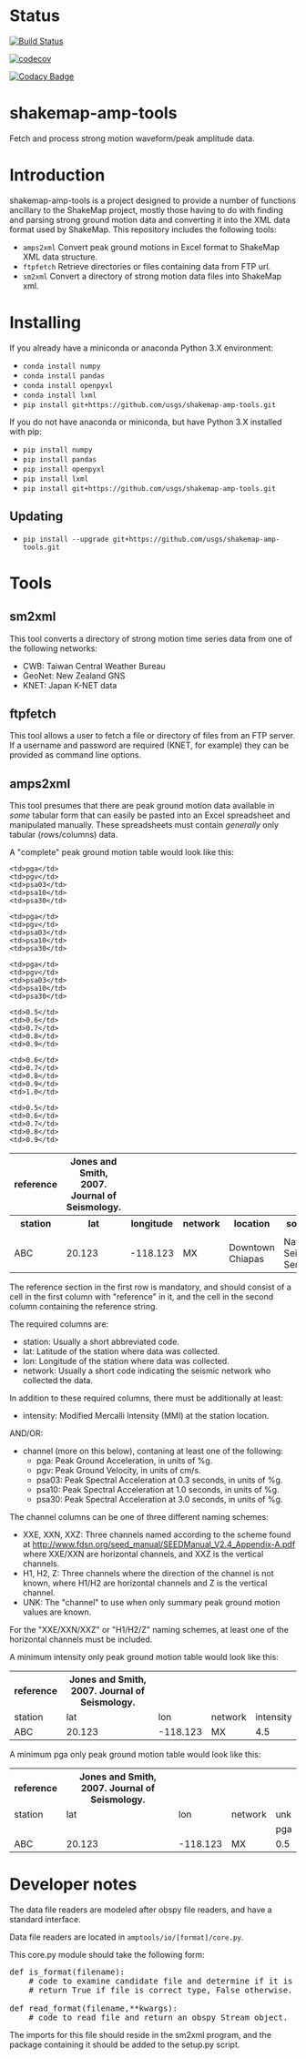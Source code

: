 Status
=======
[![Build Status](https://travis-ci.org/usgs/shakemap-amp-tools.svg?branch=master)](https://travis-ci.org/usgs/shakemap-amp-tools)

[![codecov](https://codecov.io/gh/usgs/shakemap-amp-tools/branch/master/graph/badge.svg)](https://codecov.io/gh/usgs/shakemap-amp-tools)

[![Codacy Badge](https://api.codacy.com/project/badge/Grade/582cbceabb814eca9f708e37d6af9479)](https://www.codacy.com/app/mhearne-usgs/shakemap-amp-tools?utm_source=github.com&amp;utm_medium=referral&amp;utm_content=usgs/shakemap-amp-tools&amp;utm_campaign=Badge_Grade)


shakemap-amp-tools
=====

Fetch and process strong motion waveform/peak amplitude data.

# Introduction

shakemap-amp-tools is a project designed to provide a number of functions ancillary to the ShakeMap
project, mostly those having to do with finding and parsing strong ground motion data and converting
it into the XML data format used by ShakeMap.  This repository includes the following tools:

 * `amps2xml` Convert peak ground motions in Excel format to ShakeMap XML data structure.
 * `ftpfetch` Retrieve directories or files containing data from FTP url.
 * `sm2xml` Convert a directory of strong motion data files into ShakeMap xml.

# Installing

If you already have a miniconda or anaconda Python 3.X environment:

 - `conda install numpy`
 - `conda install pandas`
 - `conda install openpyxl`
 - `conda install lxml`
 - `pip install git+https://github.com/usgs/shakemap-amp-tools.git`

If you do not have anaconda or miniconda, but have Python 3.X installed with pip:
 - `pip install numpy`
 - `pip install pandas`
 - `pip install openpyxl`
 - `pip install lxml`
 - `pip install git+https://github.com/usgs/shakemap-amp-tools.git`

## Updating

 - `pip install --upgrade git+https://github.com/usgs/shakemap-amp-tools.git`

# Tools

## sm2xml

This tool converts a directory of strong motion time series data from one of the following networks:

 - CWB: Taiwan Central Weather Bureau
 - GeoNet: New Zealand GNS
 - KNET: Japan K-NET data

## ftpfetch

This tool allows a user to fetch a file or directory of files from an FTP server.
If a username and password are required (KNET, for example) they can be provided
as command line options.

## amps2xml

This tool presumes that there are peak ground motion data available in *some* tabular form
that can easily be pasted into an Excel spreadsheet and manipulated manually.  These spreadsheets
must contain *generally* only tabular (rows/columns) data.

A "complete" peak ground motion table would look like this:

<table>
  <tr><th>reference</th><th>Jones and Smith, 2007. Journal of Seismology.</th></tr>
  <tr>
    <th>station</th>
    <th>lat</th>
    <th>longitude</th>
    <th>network</th>
    <th>location</th>
    <th>source</th>
    <th>distance</th>
    <th>intensity</th>
    <th colspan="5" align="center">hhe</th>
    <th colspan="5" align="center">hhn</th>
    <th colspan="5" align="center">hhz</th>
  </tr>
  <tr>
    <td> </td>
    <td> </td>
    <td> </td>
    <td> </td>
    <td> </td>
    <td> </td>
    <td> </td>
    <td> </td>

    <td>pga</td>
    <td>pgv</td>
    <td>psa03</td>
    <td>psa10</td>
    <td>psa30</td>

    <td>pga</td>
    <td>pgv</td>
    <td>psa03</td>
    <td>psa10</td>
    <td>psa30</td>

    <td>pga</td>
    <td>pgv</td>
    <td>psa03</td>
    <td>psa10</td>
    <td>psa30</td>
  </tr>

  <tr>  
    <td>ABC</td>
    <td>20.123</td>
    <td>-118.123</td>
    <td>MX</td>
    <td>Downtown Chiapas</td>
    <td>National Seismic Service</td>
    <td>120.1</td>
    <td>4.5</td>

    <td>0.5</td>
    <td>0.6</td>
    <td>0.7</td>
    <td>0.8</td>
    <td>0.9</td>

    <td>0.6</td>
    <td>0.7</td>
    <td>0.8</td>
    <td>0.9</td>
    <td>1.0</td>

    <td>0.5</td>
    <td>0.6</td>
    <td>0.7</td>
    <td>0.8</td>
    <td>0.9</td>
  </tr>
</table>

The reference section in the first row is mandatory, and should consist of a cell
in the first column with "reference" in it, and the cell in the second column containing
the reference string.

The required columns are:
 - station: Usually a short abbreviated code.
 - lat: Latitude of the station where data was collected.
 - lon: Longitude of the station where data was collected.
 - network: Usually a short code indicating the seismic network who collected the data.

In addition to these required columns, there must be additionally at least:
 - intensity: Modified Mercalli Intensity (MMI) at the station location.

AND/OR:
 - channel (more on this below), contaning at least one of the following:
     * pga: Peak Ground Acceleration, in units of %g.
     * pgv: Peak Ground Velocity, in units of cm/s.
     * psa03: Peak Spectral Acceleration at 0.3 seconds, in units of %g.
     * psa10: Peak Spectral Acceleration at 1.0 seconds, in units of %g.
     * psa30: Peak Spectral Acceleration at 3.0 seconds, in units of %g.

The channel columns can be one of three different naming schemes:
 - XXE, XXN, XXZ: Three channels named according to the scheme found at
                  http://www.fdsn.org/seed_manual/SEEDManual_V2.4_Appendix-A.pdf
                  where XXE/XXN are horizontal channels, and XXZ is the vertical channels.
 - H1, H2, Z: Three channels where the direction of the channel is not known,
              where H1/H2 are horizontal channels and Z is the vertical channel.
 - UNK: The "channel" to use when only summary peak ground motion values are known.

For the "XXE/XXN/XXZ" or "H1/H2/Z" naming schemes, at least one of the
horizontal channels must be included.

A minimum intensity only peak ground motion table would look like this:

<table>
  <tr><th>reference</th><th>Jones and Smith, 2007. Journal of Seismology.</th></tr>
  <tr>
    <td>station</td>
    <td>lat</td>
    <td>lon</td>
    <td>network</td>
    <td>intensity</td>
  </tr>
  <tr>  
    <td>ABC</td>
    <td>20.123</td>
    <td>-118.123</td>
    <td>MX</td>
    <td>4.5</td>
  </tr>
</table>

A minimum pga only peak ground motion table would look like this:

<table>
  <tr><th>reference</th><th>Jones and Smith, 2007. Journal of Seismology.</th></tr>
  <tr>
    <td>station</td>
    <td>lat</td>
    <td>lon</td>
    <td>network</td>
    <td>unk</td>
  </tr>
  <tr>
    <td></td>
    <td></td>
    <td></td>
    <td></td>
    <td>pga</td>
  </tr>
  <tr>  
    <td>ABC</td>
    <td>20.123</td>
    <td>-118.123</td>
    <td>MX</td>
    <td>0.5</td>
  </tr>
</table>

# Developer notes

The data file readers are modeled after obspy file readers, and have a standard interface.

Data file readers are located in `amptools/io/[format]/core.py`.

This core.py module should take the following form:

<pre>
def is_format(filename):
    # code to examine candidate file and determine if it is of the type specified.
    # return True if file is correct type, False otherwise.

def read_format(filename,**kwargs):
    # code to read file and return an obspy Stream object.
</pre>

The imports for this file should reside in the sm2xml program, and the package containing it
should be added to the setup.py script.


<!-- You will not be able to see this text. -->
